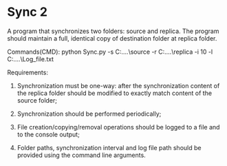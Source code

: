 # Sync 2
  A program that synchronizes two folders: source and replica. The program should maintain a full, identical copy of destination folder at replica folder.

  Commands(CMD): 
  python Sync.py -s C:....\source -r C:....\replica -i 10  -l C:....\Log_file.txt
  
Requirements:

1. Synchronization must be one-way: after the synchronization content of the replica folder
should be modified to exactly match content of the source folder;

2. Synchronization should be performed periodically;

3. File creation/copying/removal operations should be logged to a file and to the console
output;

4. Folder paths, synchronization interval and log file path should be provided using the
command line arguments. 
